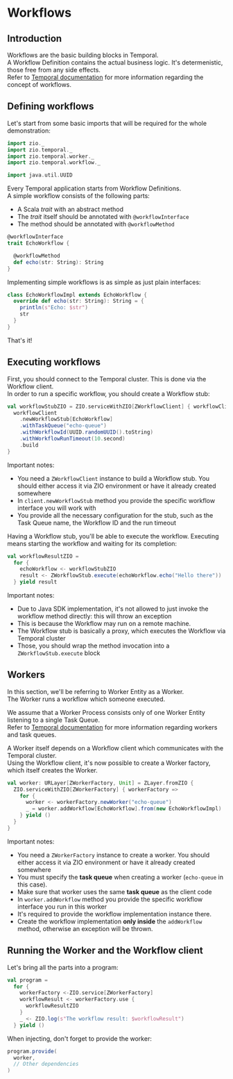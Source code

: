 # Workflows

## Introduction

Workflows are the basic building blocks in Temporal.  
A Workflow Definition contains the actual business logic. It's determenistic, those free from any side effects.  
Refer to [Temporal documentation](https://docs.temporal.io/workflows) for more information regarding the concept of
workflows.

## Defining workflows

Let's start from some basic imports that will be required for the whole demonstration:

```scala mdoc:silent
import zio._
import zio.temporal._
import zio.temporal.worker._
import zio.temporal.workflow._

import java.util.UUID
```

Every Temporal application starts from Workflow Definitions.  
A simple workflow consists of the following parts:

- A Scala *trait* with an abstract method
- The *trait* itself should be annotated with `@workflowInterface`
- The method should be annotated with `@workflowMethod`

```scala mdoc:silent
@workflowInterface
trait EchoWorkflow {

  @workflowMethod
  def echo(str: String): String
}
```

Implementing simple workflows is as simple as just plain interfaces:

```scala mdoc:silent
class EchoWorkflowImpl extends EchoWorkflow {
  override def echo(str: String): String = {
    println(s"Echo: $str")
    str
  }
}
```

That's it!

## Executing workflows

First, you should connect to the Temporal cluster. This is done via the Workflow client.  
In order to run a specific workflow, you should create a Workflow stub:

```scala mdoc:silent
val workflowStubZIO = ZIO.serviceWithZIO[ZWorkflowClient] { workflowClient =>
  workflowClient
    .newWorkflowStub[EchoWorkflow]
    .withTaskQueue("echo-queue")
    .withWorkflowId(UUID.randomUUID().toString)
    .withWorkflowRunTimeout(10.second)
    .build
}
```

Important notes:

- You need a `ZWorkflowClient` instance to build a Workflow stub. You should either access it via ZIO environment or
  have it already created somewhere
- In `client.newWorkflowStub` method you provide the specific workflow interface you will work with
- You provide all the necessary configuration for the stub, such as the Task Queue name, the Workflow ID and the run
  timeout

Having a Workflow stub, you'll be able to execute the workflow. Executing means starting the workflow and waiting for
its completion:

```scala mdoc:silent
val workflowResultZIO = 
  for {
    echoWorkflow <- workflowStubZIO
    result <- ZWorkflowStub.execute(echoWorkflow.echo("Hello there"))
  } yield result
```

Important notes:

- Due to Java SDK implementation, it's not allowed to just invoke the workflow method directly: this will throw an
  exception
- This is because the Workflow may run on a remote machine.
- The Workflow stub is basically a proxy, which executes the Workflow via Temporal cluster
- Those, you should wrap the method invocation into a `ZWorkflowStub.execute` block

## Workers

In this section, we'll be referring to Worker Entity as a Worker.  
The Worker runs a workflow which someone executed.

We assume that a Worker Process consists only of one Worker Entity listening to a single Task Queue.  
Refer to [Temporal documentation](https://docs.temporal.io/workers) for more information regarding workers and task
queues.

A Worker itself depends on a Workflow client which communicates with the Temporal cluster.  
Using the Workflow client, it's now possible to create a Worker factory, which itself creates the Worker.

```scala mdoc:silent
val worker: URLayer[ZWorkerFactory, Unit] = ZLayer.fromZIO {
  ZIO.serviceWithZIO[ZWorkerFactory] { workerFactory =>
    for {
      worker <- workerFactory.newWorker("echo-queue")
      _ = worker.addWorkflow[EchoWorkflow].from(new EchoWorkflowImpl)
    } yield ()
  }
}
```

Important notes:

- You need a `ZWorkerFactory` instance to create a worker. You should either access it via ZIO environment or have it
  already created somewhere
- You must specify the **task queue** when creating a worker (`echo-queue` in this case).
- Make sure that worker uses the same **task queue** as the client code  
- In `worker.addWorkflow` method you provide the specific workflow interface you run in this worker
- It's required to provide the workflow implementation instance there.
- Create the workflow implementation **only inside** the `addWorkflow` method, otherwise an exception will be thrown.

## Running the Worker and the Workflow client
Let's bring all the parts into a program:

```scala mdoc:silent
val program = 
  for {
    workerFactory <-ZIO.service[ZWorkerFactory]
    workflowResult <- workerFactory.use {
      workflowResultZIO
    }
    _ <- ZIO.log(s"The workflow result: $workflowResult")
  } yield ()
```

When injecting, don't forget to provide the worker:

```scala
program.provide(
  worker,
  // Other dependencies
)
```
